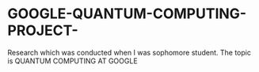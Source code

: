 # GOOGLE-QUANTUM-COMPUTING-PROJECT-
Research which was conducted when I was sophomore student. The topic is QUANTUM COMPUTING AT GOOGLE
